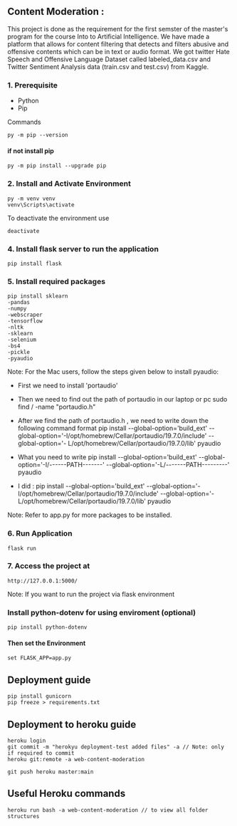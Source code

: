 ## Content Moderation : 

This project is done as the requirement for the first semster of the master's program for the course Into to Artificial Intelligence. We have made  a platform  that allows for content filtering that detects and filters abusive and offensive contents which can be in text or audio format. We got twitter Hate Speech and Offensive Language Dataset called labeled_data.csv and Twitter Sentiment Analysis data (train.csv and test.csv) from Kaggle. 

### 1. Prerequisite
- Python
- Pip

Commands

    py -m pip --version

#### if not install pip
    py -m pip install --upgrade pip

### 2. Install and Activate Environment

    py -m venv venv
    venv\Scripts\activate

To deactivate the environment use
    
    deactivate

### 4. Install flask server to run the application
    pip install flask

### 5. Install required packages
    pip install sklearn 
    -pandas 
    -numpy 
    -webscraper 
    -tensorflow 
    -nltk 
    -sklearn 
    -selenium 
    -bs4 
    -pickle
    -pyaudio

Note: For the Mac users, follow the steps given below to install pyaudio: 
* First we need to install 'portaudio'

* Then we need to find out the path of portaudio in our laptop or pc
 sudo find / -name "portaudio.h"

* After we find the path of portaudio.h , we need to write down the following command format
  pip install --global-option='build_ext' --global-option='-I/opt/homebrew/Cellar/portaudio/19.7.0/include' --global-option='-  L/opt/homebrew/Cellar/portaudio/19.7.0/lib' pyaudio

* What you need to write
pip install --global-option='build_ext' --global-option='-I/------PATH-------' --global-option='-L/-------PATH---------' pyaudio

* I did : pip install --global-option='build_ext' --global-option='-I/opt/homebrew/Cellar/portaudio/19.7.0/include' --global-option='-L/opt/homebrew/Cellar/portaudio/19.7.0/lib' pyaudio

Note: Refer to app.py for more packages to be installed.

### 6. Run Application
    flask run

### 7. Access the project at
    http://127.0.0.1:5000/

Note: If you want to run the project via flask environment 

### Install python-dotenv for using enviroment (optional)
    pip install python-dotenv

#### Then set the Environment 
    set FLASK_APP=app.py

## Deployment guide

    pip install gunicorn
    pip freeze > requirements.txt

## Deployment to heroku guide

    heroku login
    git commit -m "herokyu deployment-test added files" -a // Note: only if required to commit
    heroku git:remote -a web-content-moderation
    
    git push heroku master:main

## Useful Heroku commands
    heroku run bash -a web-content-moderation // to view all folder structures
